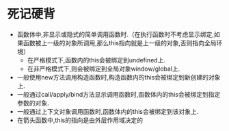 # 死记硬背
- 函数体中,非显示或隐式的简单调用函数时.（在执行函数时不考虑显示绑定,如果函数被上一级的对象所调用,那么this指向就是上一级的对象,否则指向全局环境）
	* 在严格模式下,函数内的this会被绑定到undefined上.
	* 在非严格模式下,则会被绑定到全局对象window/global上.
- 一般使用new方法调用构造函数时,构造函数内的this会被绑定到新创建的对象上.
- 一般通过call/apply/bind方法显示调用函数时,函数体内的this会被绑定到指定参数的对象.
- 一般通过上下文对象调用函数时,函数体内的this会被绑定到该对象上.
- 在箭头函数中,this的指向是由外层作用域决定的

